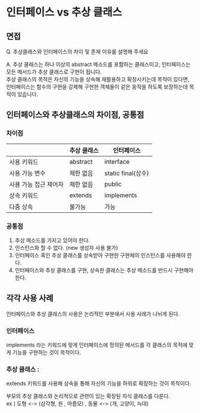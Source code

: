 # 인터페이스 vs 추상 클래스

## 면접
Q. 추상클래스와 인터페이스의 차이 및 존재 이유를 설명해 주세요  

A. 
추상 클래스는 하나 이상의 abstract 메소드를 포함하는 클래스이고, 인터페이스는 모든 메서드가 추상 클래스로 구현이 됩니다.    
추상 클래스의 목적은 자신의 기능을 상속해 재활용하고 확장시키는데 목적이 있다면,
인터페이스는 함수의 구현을 강제해 구현한 객체들이 같은 동작을 하도록 보장하는데 목적이 있습니다.

## 인터페이스와 추상클래스의 차이점, 공통점

### 차이점
||추상 클래스|인터페이스|
|------|---|---|
|사용 키워드|abstract|interface|
|사용 가능 변수|제한 없음|static final(상수)|
|사용 가능 접근 제어자|제한 없음|public|
|상속 키워드|extends|implements|
|다중 상속|불가능|가능|

### 공통점   
1. 추상 메소드를 가지고 있어야 한다.
2. 인스턴스화 할 수 없다. (new 생성자 사용 불가)
3. 인터페이스 혹인 추상 클래스를 상속받아 구현한 구현체의 인스턴스를 사용해야 한다.  
4. 인터페이스와 추상 클래스를 구현, 상속한 클래스는 추상 메소드를 반드시 구현해야 한다.  

## 각각 사용 사례 

인터페이스와 추상 클래스의 사용은 논리적인 부분에서 사용 사례가 나뉘게 된다.  

### 인터페이스 
 implements 라는 키워드에 맞게 인터페이스에 정의된 메서드를 각 클래스의 목적에 맞게 기능을 구현하는 것이 목적이다.  

### 추상 클래스 : 
extends 키워드를 사용해 상속을 통해 자신의 기능을 하위로 확장하는 것이 목적이다.  

부모의 추상 클래스와 논리적으로 관련이 있는 확장된 자식 클래스를 다룬다.  
ex )  도형 <-> (삼각형, 원 , 마름모) , 동물 <-> (개, 고양이, 늑대)  

